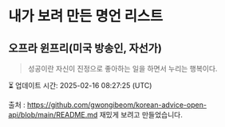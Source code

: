 # 내가 보려 만든 명언 리스트

##  오프라 윈프리(미국 방송인, 자선가)
> 성공이란 자신이 진정으로 좋아하는 일을 하면서 누리는 행복이다.


⏳ 업데이트 시간: 2025-02-16 08:27:25 (UTC)

출처 : https://github.com/gwongibeom/korean-advice-open-api/blob/main/README.md
재밌게 보려고 만들었습니다.
